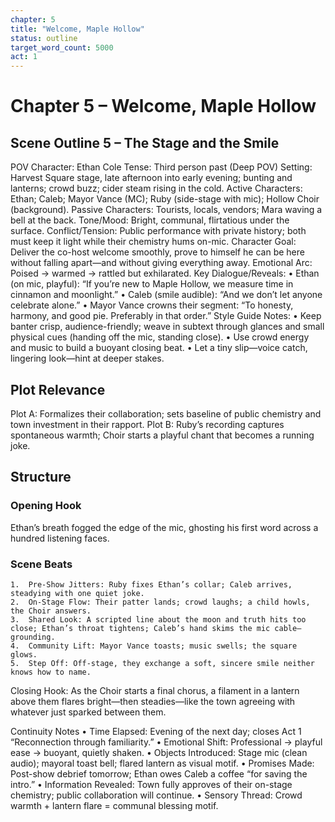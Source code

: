 ```yaml
---
chapter: 5
title: "Welcome, Maple Hollow"
status: outline
target_word_count: 5000
act: 1
---
```


# Chapter 5 – Welcome, Maple Hollow

## Scene Outline 5 – The Stage and the Smile

POV Character: Ethan Cole
Tense: Third person past (Deep POV)
Setting: Harvest Square stage, late afternoon into early evening; bunting and lanterns; crowd buzz; cider steam rising in the cold.
Active Characters: Ethan; Caleb; Mayor Vance (MC); Ruby (side-stage with mic); Hollow Choir (background).
Passive Characters: Tourists, locals, vendors; Mara waving a bell at the back.
Tone/Mood: Bright, communal, flirtatious under the surface.
Conflict/Tension: Public performance with private history; both must keep it light while their chemistry hums on-mic.
Character Goal: Deliver the co-host welcome smoothly, prove to himself he can be here without falling apart—and without giving everything away.
Emotional Arc: Poised → warmed → rattled but exhilarated.
Key Dialogue/Reveals:
	•	Ethan (on mic, playful): “If you’re new to Maple Hollow, we measure time in cinnamon and moonlight.”
	•	Caleb (smile audible): “And we don’t let anyone celebrate alone.”
	•	Mayor Vance crowns their segment: “To honesty, harmony, and good pie. Preferably in that order.”
Style Guide Notes:
	•	Keep banter crisp, audience-friendly; weave in subtext through glances and small physical cues (handing off the mic, standing close).
	•	Use crowd energy and music to build a buoyant closing beat.
	•	Let a tiny slip—voice catch, lingering look—hint at deeper stakes.

## Plot Relevance

Plot A: Formalizes their collaboration; sets baseline of public chemistry and town investment in their rapport.
Plot B: Ruby’s recording captures spontaneous warmth; Choir starts a playful chant that becomes a running joke.

## Structure

### Opening Hook
Ethan’s breath fogged the edge of the mic, ghosting his first word across a hundred listening faces.

### Scene Beats
	1.	Pre-Show Jitters: Ruby fixes Ethan’s collar; Caleb arrives, steadying with one quiet joke.
	2.	On-Stage Flow: Their patter lands; crowd laughs; a child howls, the Choir answers.
	3.	Shared Look: A scripted line about the moon and truth hits too close; Ethan’s throat tightens; Caleb’s hand skims the mic cable—grounding.
	4.	Community Lift: Mayor Vance toasts; music swells; the square glows.
	5.	Step Off: Off-stage, they exchange a soft, sincere smile neither knows how to name.

Closing Hook: As the Choir starts a final chorus, a filament in a lantern above them flares bright—then steadies—like the town agreeing with whatever just sparked between them.

Continuity Notes
	•	Time Elapsed: Evening of the next day; closes Act 1 “Reconnection through familiarity.”
	•	Emotional Shift: Professional → playful ease → buoyant, quietly shaken.
	•	Objects Introduced: Stage mic (clean audio); mayoral toast bell; flared lantern as visual motif.
	•	Promises Made: Post-show debrief tomorrow; Ethan owes Caleb a coffee “for saving the intro.”
	•	Information Revealed: Town fully approves of their on-stage chemistry; public collaboration will continue.
	•	Sensory Thread: Crowd warmth + lantern flare = communal blessing motif.

